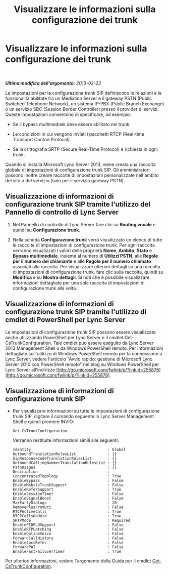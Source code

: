 ﻿---
title: Visualizzare le informazioni sulla configurazione dei trunk
TOCTitle: Visualizzare le informazioni sulla configurazione dei trunk
ms:assetid: ebe10e14-08c2-4797-9254-9ed89516d5cd
ms:mtpsurl: https://technet.microsoft.com/it-it/library/JJ721927(v=OCS.15)
ms:contentKeyID: 49887806
ms.date: 08/24/2015
mtps_version: v=OCS.15
ms.translationtype: HT
---

# Visualizzare le informazioni sulla configurazione dei trunk

 

_**Ultima modifica dell'argomento:** 2013-02-22_

Le impostazioni per la configurazione trunk SIP definiscono le relazioni e le funzionalità abilitate tra un Mediation Server e il gateway PSTN (Public Switched Telephone Network), un sistema IP-PBX (Public Branch Exchange) o un servizio SBC (Session Border Controller) presso il provider di servizi. Queste impostazioni consentono di specificare, ad esempio:

  - Se il bypass multimediale deve essere abilitato nei trunk.

  - Le condizioni in cui vengono inviati i pacchetti RTCP (Real-time Transport Control Protocol).

  - Se la crittografia SRTP (Secure Real-Time Protocol) è richiesta in ogni trunk.

Quando si installa Microsoft Lync Server 2013, viene creata una raccolta globale di impostazioni di configurazione trunk SIP. Gli amministratori possono inoltre creare raccolte di impostazioni personalizzate nell'ambito del sito o del servizio (solo per il servizio gateway PSTN).

## Visualizzazione di informazioni di configurazione trunk SIP tramite l'utilizzo del Pannello di controllo di Lync Server

1.  Nel Pannello di controllo di Lync Server fare clic su **Routing vocale** e quindi su **Configurazione trunk**.

2.  Nella scheda **Configurazione trunk** verrà visualizzato un elenco di tutte le raccolte di impostazioni di configurazione trunk. Per ogni raccolta verranno visualizzati i valori delle proprietà **Nome**, **Ambito**, **Stato** e **Bypass multimediale**, insieme al numero di **Utilizzi PSTN**, alle **Regole per il numero del chiamante** e alle **Regole per il numero chiamato** associati alla raccolta. Per visualizzare ulteriori dettagli su una raccolta di impostazioni di configurazione trunk, fare clic sulla raccolta, quindi su **Modifica** e su **Mostra dettagli**. Si noti che è possibile visualizzare informazioni dettagliate per una sola raccolta di impostazioni di configurazione trunk alla volta.

## Visualizzazione di informazioni di configurazione trunk SIP tramite l'utilizzo di cmdlet di PowerShell per Lync Server

Le impostazioni di configurazione trunk SIP possono essere visualizzate anche utilizzando PowerShell per Lync Server e il cmdlet Get-CsTrunkConfiguration. Tale cmdlet può essere eseguito da Lync Server 2013 Management Shell o da Windows PowerShell remoto. Per informazioni dettagliate sull'utilizzo di Windows PowerShell remoto per la connessione a Lync Server, vedere l'articolo "Avvio rapido: gestione di Microsoft Lync Server 2010 con PowerShell remoto" nel blog su Windows PowerShell per Lync Server all'indirizzo [http://go.microsoft.com/fwlink/p/?linkId=255876](http://go.microsoft.com/fwlink/p/?linkid=255876).

## Visualizzazione di informazioni di configurazione trunk SIP

  - Per visualizzare informazioni su tutte le impostazioni di configurazione trunk SIP, digitare il comando seguente in Lync Server Management Shell e quindi premere INVIO:
    
        Get-CsTrunkConfiguration
    
    Verranno restituite informazioni simili alle seguenti:
    
        Identity                                  : Global
        OutboundTranslationRulesList              : {}
        SipResponseCodeTranslationRulesList       : {}
        OutboundCallingNumberTranslationRulesList : {}
        PstnUsages                                : {}
        Description                               :
        ConcentratedTopology                      : True
        EnableBypass                              : False
        EnableMobileTrunkSupport                  : False
        EnableReferSupport                        : True
        EnableSessionTimer                        : False
        EnableSignalBoost                         : False
        MaxEarlyDialogs                           : 20
        RemovePlusFromUri                         : False
        RTCPActiveCalls                           : True
        RTCPCallsOnHold                           : True
        SRTPMode                                  : Required
        EnablePIDFLOSupport                       : False
        EnableRTPLatching                         : False
        EnableOnlineVoice                         : False
        ForwardCallHistory                        : False
        Enable3pccRefer                           : False
        ForwardPAI                                : False
        EnableFastFailoverTimer                   : True

Per ulteriori informazioni, vedere l'argomento della Guida per il cmdlet [Get-CsTrunkConfiguration](https://docs.microsoft.com/en-us/powershell/module/skype/Get-CsTrunkConfiguration).

